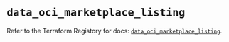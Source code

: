 # `data_oci_marketplace_listing`

Refer to the Terraform Registory for docs: [`data_oci_marketplace_listing`](https://registry.terraform.io/providers/oracle/oci/6.18.0/docs/data-sources/marketplace_listing).
